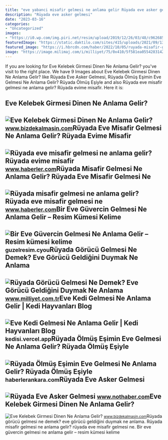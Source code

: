 ```yaml
---
title: "eve yabanci misafir gelmesi ne anlama gelir Rüyada eve asker gelmesi"
description: "Rüyada eve asker gelmesi"
date: "2023-03-16"
categories:
- "Uncategorized"
images:
- "https://i0.wp.com/img.piri.net/resim/upload/2019/12/26/03/48/c962685edscf1995.jpg"
featuredImage: "https://static.daktilo.com/sites/415/uploads/2021/09/13/920x920-1631542838.jpg"
featured_image: "https://i.hbrcdn.com/haber/2022/10/05/ruyada-misafir-gelmesi-ne-anlama-gelir-ruyada-15335862_4634_m.jpg"
image: "https://image.milimaj.com/i/milliyet/75/0x410/5f581ea0554283142c3e2c25.jpg"
---
```


If you are looking for Eve Kelebek Girmesi Dinen Ne Anlama Gelir? you've visit to the right place. We have 9 Images about Eve Kelebek Girmesi Dinen Ne Anlama Gelir? like Rüyada Eve Asker Gelmesi, Rüyada Ölmüş Eşimin Eve Gelmesi Ne Anlama Gelir? Rüyada Ölmüş Eşiyle and also Rüyada eve misafir gelmesi ne anlama gelir? Rüyada evime misafir. Here it is:

Eve Kelebek Girmesi Dinen Ne Anlama Gelir?
------------------------------------------

 ![Eve Kelebek Girmesi Dinen Ne Anlama Gelir?](https://www.bizdekalmasin.com/wp-content/uploads/2023/03/Eve-Kelebek-Girmesi-Dinen-Ne-Anlama-Gelir-scaled.jpg) <small>www.bizdekalmasin.com</small>Rüyada Eve Misafir Gelmesi Ne Anlama Gelir? Rüyada Evime Misafir
----------------------------------------------------------------

 ![Rüyada eve misafir gelmesi ne anlama gelir? Rüyada evime misafir](https://i.hbrcdn.com/haber/2022/10/21/ruyada-eve-misafir-gelmesi-ne-anlama-gelir-15374747_2541_amp.jpg) <small>www.haberler.com</small>Rüyada Misafir Gelmesi Ne Anlama Gelir? Rüyada Eve Misafir Gelmesi Ne
---------------------------------------------------------------------

 ![Rüyada misafir gelmesi ne anlama gelir? Rüyada eve misafir gelmesi ne](https://i.hbrcdn.com/haber/2022/10/05/ruyada-misafir-gelmesi-ne-anlama-gelir-ruyada-15335862_4634_m.jpg) <small>www.haberler.com</small>Bir Eve Güvercin Gelmesi Ne Anlama Gelir – Resim Kümesi Kelime
--------------------------------------------------------------

 ![Bir Eve Güvercin Gelmesi Ne Anlama Gelir – Resim kümesi kelime](https://i1.wp.com/leydi-prelest.ru/wp-content/uploads/2018/10/4-2.png) <small>guzelresim.cyou</small>Rüyada Görücü Gelmesi Ne Demek? Eve Görücü Geldiğini Duymak Ne Anlama
---------------------------------------------------------------------

 ![Rüyada Görücü Gelmesi Ne Demek? Eve Görücü Geldiğini Duymak Ne Anlama](https://image.milimaj.com/i/milliyet/75/0x410/5f581ea0554283142c3e2c25.jpg) <small>www.milliyet.com.tr</small>Eve Kedi Gelmesi Ne Anlama Gelir | Kedi Hayvanları Blog
-------------------------------------------------------

 ![Eve Kedi Gelmesi Ne Anlama Gelir | Kedi Hayvanları Blog](https://i0.wp.com/img.piri.net/resim/upload/2019/12/26/03/48/c962685edscf1995.jpg) <small>kedisi.vercel.app</small>Rüyada Ölmüş Eşimin Eve Gelmesi Ne Anlama Gelir? Rüyada Ölmüş Eşiyle
--------------------------------------------------------------------

 ![Rüyada Ölmüş Eşimin Eve Gelmesi Ne Anlama Gelir? Rüyada Ölmüş Eşiyle](https://static.daktilo.com/sites/415/uploads/2021/09/13/920x920-1631542838.jpg) <small>haberlerankara.com</small>Rüyada Eve Asker Gelmesi
------------------------

 ![Rüyada Eve Asker Gelmesi](https://i.nothaber.com/storage/files/images/2021/08/27/ruyada-eve-asker-gelmesi-ne-demek-1080x1920-6128d24474796.jpg) <small>www.nothaber.com</small>Eve Kelebek Girmesi Dinen Ne Anlama Gelir?
------------------------------------------

 ![Eve Kelebek Girmesi Dinen Ne Anlama Gelir?](https://www.bizdekalmasin.com/wp-content/uploads/2023/03/Eve-Gelen-Kelebek-Ne-Anlama-Gelir-1024x576.jpg) <small>www.bizdekalmasin.com</small>Rüyada görücü gelmesi ne demek? eve görücü geldiğini duymak ne anlama. Rüyada misafir gelmesi ne anlama gelir? rüyada eve misafir gelmesi ne. Bir eve güvercin gelmesi ne anlama gelir – resim kümesi kelime
